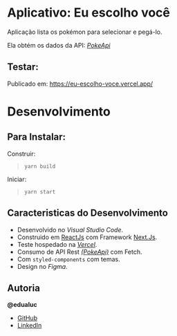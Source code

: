 # Aplicativo: Eu escolho você
Aplicação lista os pokémon para selecionar e pegá-lo. 

Ela obtém os dados da API: [_PokeApi_](<https://pokeapi.co>)

## Testar:
Publicado em:
<https://eu-escolho-voce.vercel.app/>

# Desenvolvimento

## Para Instalar:
Construir: 

>`yarn build`

Iniciar:

>`yarn start`

## Caracteristicas do Desenvolvimento
- Desenvolvido no _Visual Studio Code_.
- Construido em [ReactJs](https://reactjs.org/) com Framework [Next.Js](https://nextjs.org/).
- Teste hospedado na [_Vercel_](https://vercel.com/).
- Consumo de API Rest [_(PokeApi)_](<https://pokeapi.co>) com Fetch.
- Com `styled-components` com temas.
- Design no _Figma_.

## Autoria
**@edualuc**
  - [GitHub](https://github.com/edualuc)
  - [LinkedIn](https://www.linkedin.com/edualuc)